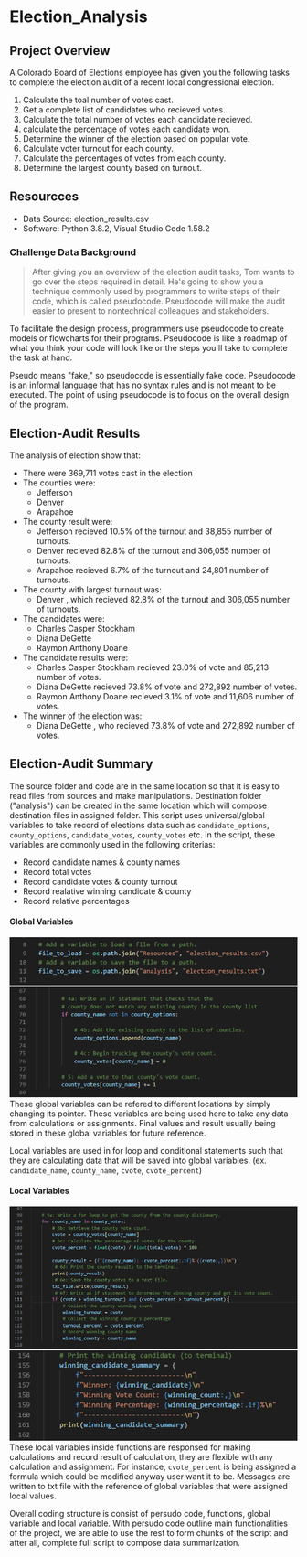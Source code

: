 # Election_Analysis

## Project Overview
A Colorado Board of Elections employee has given you the following tasks to complete the election audit of a recent local congressional election.

1. Calculate the toal number of votes cast.
2. Get a complete list of candidates who recieved votes.
3. Calculate the total number of votes each candidate recieved.
4. calculate the percentage of votes each candidate won.
5. Determine the winner of the election based on popular vote.
6. Calculate voter turnout for each county.
7. Calculate the percentages of votes from each county.
8. Determine the largest county based on turnout.

## Resourcces
- Data Source: election_results.csv
- Software: Python 3.8.2, Visual Studio Code 1.58.2

### Challenge Data Background
> After giving you an overview of the election audit tasks, Tom wants to go over the steps required in detail. He's going to show you a technique commonly used by programmers to write steps of their code, which is called pseudocode. Pseudocode will make the audit easier to present to nontechnical colleagues and stakeholders.

To facilitate the design process, programmers use pseudocode to create models or flowcharts for their programs. Pseudocode is like a roadmap of what you think your code will look like or the steps you'll take to complete the task at hand.

Pseudo means "fake," so pseudocode is essentially fake code. Pseudocode is an informal language that has no syntax rules and is not meant to be executed. The point of using pseudocode is to focus on the overall design of the program.

## Election-Audit Results
The analysis of election show that:
- There were 369,711 votes cast in the election
- The counties were:
  - Jefferson
  - Denver
  - Arapahoe
- The county result were:
  - Jefferson recieved 10.5% of the turnout and 38,855 number of turnouts.
  - Denver recieved 82.8% of the turnout and 306,055 number of turnouts.
  - Arapahoe recieved 6.7% of the turnout and 24,801 number of turnouts.
- The county with largest turnout was:
  - Denver , which recieved 82.8% of the turnout and 306,055 number of turnouts.
- The candidates were:
  - Charles Casper Stockham
  - Diana DeGette
  - Raymon Anthony Doane
- The candidate results were:
  - Charles Casper Stockham recieved 23.0% of vote and 85,213 number of votes.
  - Diana DeGette recieved 73.8% of vote and 272,892 number of votes.
  - Raymon Anthony Doane recieved 3.1% of vote and 11,606 number of votes.
- The winner of the election was:
  - Diana DeGette , who recieved 73.8% of vote and 272,892 number of votes.

## Election-Audit Summary
The source folder and code are in the same location so that it is easy to read files from sources and make manipulations. Destination folder ("analysis") can be created in the same location which will compose destination files in assigned folder. This script uses universal/global variables to take record of elections data such as `candidate_options`, `county_options`, `candidate_votes`, `county_votes` etc. In the script, these variables are commonly used in the following criterias:
- Record candidate names & county names
- Record total votes
- Record candidate votes & county turnout
- Record realative winning candidate & county
- Record relative percentages

#### Global Variables
![files to save/load](https://github.com/WilliamBHW/Election_Analysis/blob/main/Resources/file_to_change.png)
![global](https://github.com/WilliamBHW/Election_Analysis/blob/main/Resources/county_setup.png)
<br>
These global variables can be refered to different locations by simply changing its pointer. These variables are being used here to take any data from calculations or assignments. Final values and result usually being stored in these global variables for future reference.
<br>

Local variables are used in for loop and conditional statements such that they are calculating data that will be saved into global variables. (ex. `candidate_name`, `county_name`, `cvote`, `cvote_percent`)
#### Local Variables
![calculation](https://github.com/WilliamBHW/Election_Analysis/blob/main/Resources/county_main.png)
![messages](https://github.com/WilliamBHW/Election_Analysis/blob/main/Resources/modify.png)
<br>
These local variables inside functions are responsed for making calculations and record result of calculation, they are flexible with any calculation and assignment. For instance, `cvote_percent` is being assigned a formula which could be modified anyway user want it to be. Messages are written to txt file with the reference of global variables that were assigned local values.
<br>

Overall coding structure is consist of persudo code, functions, global variable and local variable. With persudo code outline main functionalities of the project, we are able to use the rest to form chunks of the script and after all, complete full script to compose data summarization.
